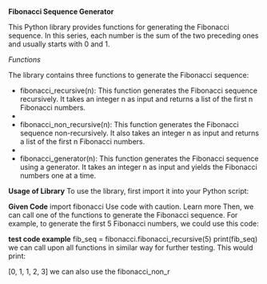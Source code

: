 **Fibonacci Sequence Generator**

This Python library provides functions for generating the Fibonacci sequence. 
In this series, each number is the sum of the two preceding ones and usually starts with 0 and 1.

_Functions_

The library contains three functions to generate the Fibonacci sequence:

* fibonacci_recursive(n): This function generates the Fibonacci sequence recursively. It takes an integer n as input and returns a list of the first n Fibonacci numbers.
* 
* fibonacci_non_recursive(n): This function generates the Fibonacci sequence non-recursively. It also takes an integer n as input and returns a list of the first n Fibonacci numbers.
* 
* fibonacci_generator(n): This function generates the Fibonacci sequence using a generator. It takes an integer n as input and yields the Fibonacci numbers one at a time.

**Usage of Library**
To use the library, first import it into your Python script:

**Given Code**
import fibonacci
Use code with caution. Learn more
Then, we can call one of the functions to generate the Fibonacci sequence. For example, to generate the first 5 Fibonacci numbers,
we could use this code:

**test code example**
fib_seq = fibonacci.fibonacci_recursive(5)
print(fib_seq)
we can call upon all functions in similar way for further testing.
This would print:

[0, 1, 1, 2, 3]
we can also use the fibonacci_non_r